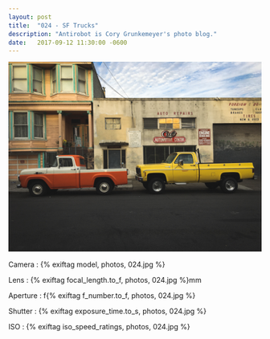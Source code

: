 ```yaml
---
layout: post
title:  "024 - SF Trucks"
description: "Antirobot is Cory Grunkemeyer's photo blog."
date:   2017-09-12 11:30:00 -0600
---
```


![024 - SF Trucks](/photos/024.jpg)

Camera
: {% exiftag model, photos, 024.jpg %}

Lens
: {% exiftag focal_length.to_f, photos, 024.jpg %}mm

Aperture
: f{% exiftag f_number.to_f, photos, 024.jpg %}

Shutter
: {% exiftag exposure_time.to_s, photos, 024.jpg %}

ISO
: {% exiftag iso_speed_ratings, photos, 024.jpg %}
